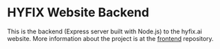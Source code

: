# HYFIX Website Backend

This is the backend (Express server built with Node.js) to the hyfix.ai website. More information about the project is at the [frontend](https://github.com/MicaHorton/hyfix.ai/tree/dev) repository.


